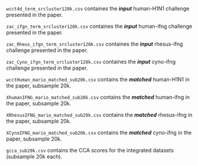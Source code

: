```wcct4d_term_srcluster120k.csv``` containes the ***input*** human-H1N1 challenge presented in the paper.

```zac_ifgn_term_srcluster120k.csv``` containes the ***input*** human-ifng challenge presented in the paper.

```zac_Rheus_ifgn_term_srcluster120k.csv``` containes the ***input*** rhesus-ifng challenge presented in the paper.

```zac_Cyno_ifgn_term_srcluster120k.csv``` containes the ***input*** cyno-ifng challenge presented in the paper.

```wcctHuman_mario_matched_sub20k.csv``` contains the ***matched*** human-H1N1 in the paper, subsample 20k.

```XhumanIFNG_mario_matched_sub20k.csv``` contains the ***matched*** human-ifng in the paper, subsample 20k.

```XRhesusIFNG_mario_matched_sub20k.csv``` contains the ***matched*** rhesus-ifng in the paper, subsample 20k.

```XCynoIFNG_mario_matched_sub20k.csv``` contains the ***matched*** cyno-ifng in the paper, subsample 20k.

```gcca_sub20k.csv``` contains the CCA scores for the integrated datasets (subsample 20k each).
